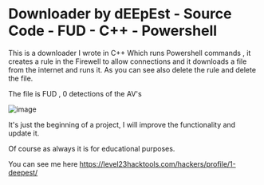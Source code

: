 # Downloader by dEEpEst - Source Code - FUD - C++ - Powershell
This is a downloader I wrote in C++ Which runs Powershell commands , it creates a rule in the Firewell to allow connections and it downloads a file from the internet and runs it. 
As you can see also delete the rule and delete the file.

The file is FUD , 0 detections of the AV's 

![image](https://user-images.githubusercontent.com/130660521/235003522-a03e34d6-b9e8-4103-9903-a2e212bf1649.png)


It's just the beginning of a project, I will improve the functionality and update it.

Of course as always it is for educational purposes.


You can see me here https://level23hacktools.com/hackers/profile/1-deepest/

